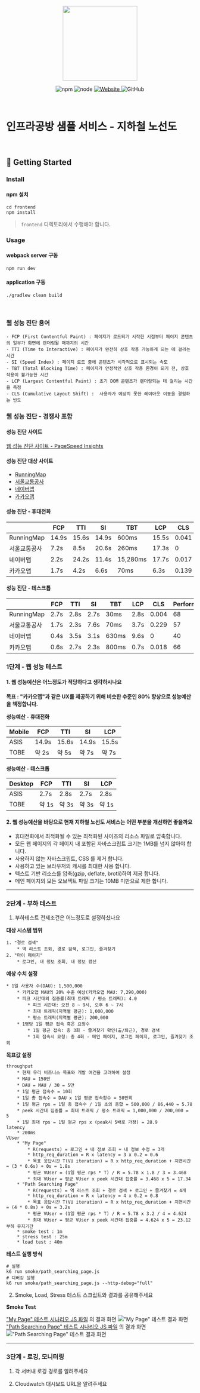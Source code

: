 <p align="center">
    <img width="200px;" src="https://raw.githubusercontent.com/woowacourse/atdd-subway-admin-frontend/master/images/main_logo.png"/>
</p>
<p align="center">
  <img alt="npm" src="https://img.shields.io/badge/npm-%3E%3D%205.5.0-blue">
  <img alt="node" src="https://img.shields.io/badge/node-%3E%3D%209.3.0-blue">
  <a href="https://edu.nextstep.camp/c/R89PYi5H" alt="nextstep atdd">
    <img alt="Website" src="https://img.shields.io/website?url=https%3A%2F%2Fedu.nextstep.camp%2Fc%2FR89PYi5H">
  </a>
  <img alt="GitHub" src="https://img.shields.io/github/license/next-step/atdd-subway-service">
</p>

<br>

# 인프라공방 샘플 서비스 - 지하철 노선도

<br>

## 🚀 Getting Started

### Install

#### npm 설치

```
cd frontend
npm install
```

> `frontend` 디렉토리에서 수행해야 합니다.

### Usage

#### webpack server 구동

```
npm run dev
```

#### application 구동

```
./gradlew clean build
```

<br>

### 웹 성능 진단 용어

```
- FCP (First Contentful Paint) : 페이지가 로드되기 시작한 시점부터 페이지 콘텐츠의 일부가 화면에 렌더링될 때까지의 시간
- TTI (Time to Interactive) : 페이지가 완전히 상호 작용 가능하게 되는 데 걸리는 시간
- SI (Speed Index) : 페이지 로드 중에 콘텐츠가 시각적으로 표시되는 속도
- TBT (Total Blocking Time) : 페이지가 안정적인 상호 작용 환경이 되기 전, 상호 작용이 불가능한 시간
- LCP (Largest Contentful Paint) : 초기 DOM 콘텐츠가 렌더링되는 데 걸리는 시간을 측정
- CLS (Cumulative Layout Shift) :  사용자가 예상치 못한 레이아웃 이동을 경험하는 빈도
```

### 웹 성능 진단 - 경쟁사 포함

#### 성능 진단 사이트

[웹 성능 진단 사이트 - PageSpeed Insights](https://pagespeed.web.dev)

#### 성능 진단 대상 사이트

- [RunningMap](https://orgojy.ga)
- [서울교통공사](http://www.seoulmetro.co.kr)
- [네이버맵](https://map.naver.com)
- [카카오맵](https://map.kakao.com)

#### 성능 진단 - 휴대전화

|            | FCP   | TTI   | SI    | TBT      | LCP   | CLS   | Performance |
|------------|-------|-------|-------|----------|-------|-------|-------------|
| RunningMap | 14.9s | 15.6s | 14.9s | 600ms    | 15.5s | 0.041 | 30          |
| 서울교통공사     | 7.2s  | 8.5s  | 20.6s | 260ms    | 17.3s | 0     | 44          |
| 네이버맵       | 2.2s  | 24.2s | 11.4s | 15,280ms | 17.7s | 0.017 | 23          |
| 카카오맵       | 1.7s  | 4.2s  | 6.6s  | 70ms     | 6.3s  | 0.139 | 65          |

#### 성능 진단 - 데스크톱

|            | FCP  | TTI  | SI   | TBT   | LCP  | CLS   | Performance |
|------------|------|------|------|-------|------|-------|-------------|
| RunningMap | 2.7s | 2.8s | 2.7s | 30ms  | 2.8s | 0.004 | 68          |
| 서울교통공사     | 1.7s | 2.3s | 7.6s | 70ms  | 3.7s | 0.229 | 57          |
| 네이버맵       | 0.4s | 3.5s | 3.1s | 630ms | 9.6s | 0     | 40          |
| 카카오맵       | 0.6s | 2.7s | 2.3s | 800ms | 0.7s | 0.018 | 66          |

### 1단계 - 웹 성능 테스트

#### 1. 웹 성능예산은 어느정도가 적당하다고 생각하시나요

**목표 : "카카오맵"과 같은 UX를 제공하기 위해 비슷한 수준인 80% 향상으로 성능예산을 책정합니다.**

**성능예산 - 휴대전화**

| Mobile | FCP   | TTI   | SI    | LCP   |
|--------|-------|-------|-------|-------|
| ASIS   | 14.9s | 15.6s | 14.9s | 15.5s |
| TOBE   | 약 2s  | 약 5s  | 약 7s  | 약 7s  |

**성능예산 - 데스크톱**

| Desktop | FCP  | TTI  | SI   | LCP  | 
|---------|------|------|------|------|
| ASIS    | 2.7s | 2.8s | 2.7s | 2.8s |
| TOBE    | 약 1s | 약 3s | 약 3s | 약 1s |

#### 2. 웹 성능예산을 바탕으로 현재 지하철 노선도 서비스는 어떤 부분을 개선하면 좋을까요

- 휴대전화에서 최적화될 수 있는 최적화된 사이즈의 리소스 파일로 압축합니다.
- 모든 웹 페이지의 각 페이지 내 포함된 자바스크립트 크기는 1MB를 넘지 않아야 합니다.
- 사용하지 않는 자바스크립트, CSS 를 제거 합니다.
- 사용하고 있는 브라우저의 캐시를 최대한 사용 합니다.
- 텍스트 기반 리소스를 압축(gzip, deflate, brotli)하여 제공 합니다.
- 메인 페이지의 모든 오브젝트 파일 크기는 10MB 미만으로 제한 합니다.

---

### 2단계 - 부하 테스트

1. 부하테스트 전제조건은 어느정도로 설정하셨나요

**대상 시스템 범위**

```
1. "경로 검색"
    * 역 리스트 조회, 경로 검색, 로그인, 즐겨찾기
2. "마이 페이지"
    * 로그인, 내 정보 조회, 내 정보 갱신
```

**예상 수치 설정**

```
* 1일 사용자 수(DAU): 1,500,000
    * 카카오맵 MAU의 20% 수준 예상(카카오맵 MAU: 7,290,000)
    * 피크 시간대의 집중률(최대 트래픽 / 평소 트래픽): 4.0
        * 피크 시간대: 오전 8 ~ 9시, 오후 6 ~ 7시
        * 최대 트래픽(지역별 평균): 1,000,000
        * 평소 트래픽(지역별 평균): 200,000
    * 1명당 1일 평균 접속 혹은 요청수
        * 1일 평균 접속: 총 3회 - 즐겨찾기 확인(출/퇴근), 경로 검색
        * 1회 접속시 요청: 총 4회 - 메인 페이지, 로그인 페이지, 로그인, 즐겨찾기 조회
```

**목표값 설정**

```
throughput
    * 현재 우리 비즈니스 목표와 개발 여건을 고려하여 설정 
    * MAU = 150만
    * DAU = MAU / 30 = 5만
    * 1일 평균 접속수 = 10회
    * 1일 총 접속수 = DAU x 1일 평균 접속횟수 = 50만회
    * 1일 평균 rps = 1일 총 접속수 / 1일 초의 총합 = 500,000 / 86,440 = 5.78
    * peek 시간대 집중률 = 최대 트래픽 / 평소 트래픽 = 1,000,000 / 200,000 = 5 
    * 1일 최대 rps = 1일 평균 rps x (peak시 5배로 가정) = 28.9
latency
    * 200ms
VUser
    * "My Page"
        * R(requests) = 로그인 + 내 정보 조회 + 내 정보 수정 = 3개
        * http_req_duration = R x latency = 3 x 0.2 = 0.6
        * 목표 응답시간 T(VU iteration) = R x http_req_duration + 지연시간 = (3 * 0.6s) + 0s = 1.8s 
        * 평균 VUser = (1일 평균 rps * T) / R = 5.78 x 1.8 / 3 = 3.468
        * 최대 VUser = 평균 VUser x peek 시간대 집중률 = 3.468 x 5 = 17.34
    * "Path Searching Page"
        * R(requests) = 역 리스트 조회 + 경로 검색 + 로그인 + 즐겨찾기 = 4개
        * http_req_duration = R x latency = 4 x 0.2 = 0.8 
        * 목표 응답시간 T(VU iteration) = R x http_req_duration + 지연시간 = (4 * 0.8s) + 0s = 3.2s
        * 평균 VUser = (1일 평균 rps * T) / R = 5.78 x 3.2 / 4 = 4.624
        * 최대 VUser = 평균 VUser x peek 시간대 집중률 = 4.624 x 5 = 23.12
부하 유지기간
    * smoke test : 1m
    * stress test : 25m
    * load test : 40m
```

**테스트 실행 방식**

```
# 실행
k6 run smoke/path_searching_page.js
# 디버깅 실행
k6 run smoke/path_searching_page.js --http-debug="full"
```

2. Smoke, Load, Stress 테스트 스크립트와 결과를 공유해주세요

**Smoke Test**

["My Page" 테스트 시나리오 JS 파일](k6/smoke/my_page.js) 의 결과 화면
!["My Page" 테스트 결과 화면](./k6/smoke/my_page-smoke_result.png)
["Path Searching Page" 테스트 시나리오 JS 파일](k6/smoke/path_searching_page.js) 의 결과 화면
!["Path Searching Page" 테스트 결과 화면](./k6/smoke/path_searching_page-smoke_result.png)


---

### 3단계 - 로깅, 모니터링

1. 각 서버내 로깅 경로를 알려주세요

2. Cloudwatch 대시보드 URL을 알려주세요

